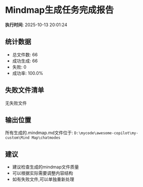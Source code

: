 
# Mindmap生成任务完成报告

**执行时间**: 2025-10-13 20:01:24

## 统计数据
- 总文件数: 66
- 成功生成: 66
- 失败: 0
- 成功率: 100.0%

## 失败文件清单
无失败文件

## 输出位置
所有生成的.mindmap.md文件位于:
`D:\mycode\awesome-copilot\my-custom\Mind Map\chatmodes`

## 建议
- 建议检查生成的mindmap文件质量
- 可以根据实际需要调整内容结构
- 如有失败文件,可以单独重新处理
